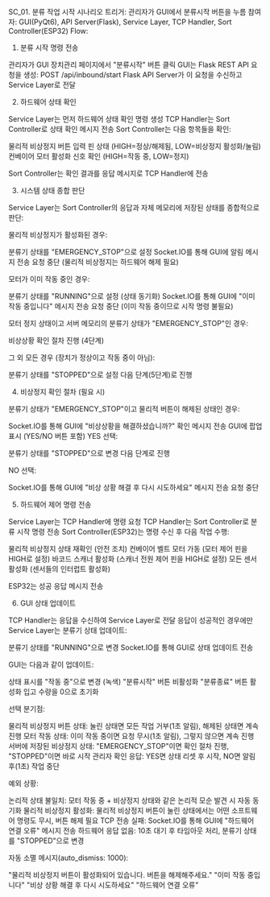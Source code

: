 SC_01. 분류 작업 시작 시나리오
트리거:
관리자가 GUI에서 분류시작 버튼을 누름
참여자:
GUI(PyQt6), API Server(Flask), Service Layer, TCP Handler, Sort Controller(ESP32)
Flow:
1. 분류 시작 명령 전송

관리자가 GUI 장치관리 페이지에서 "분류시작" 버튼 클릭
GUI는 Flask REST API 요청을 생성: POST /api/inbound/start
Flask API Server가 이 요청을 수신하고 Service Layer로 전달

2. 하드웨어 상태 확인

Service Layer는 먼저 하드웨어 상태 확인 명령 생성
TCP Handler는 Sort Controller로 상태 확인 메시지 전송
Sort Controller는 다음 항목들을 확인:

물리적 비상정지 버튼 입력 핀 상태 (HIGH=정상/해제됨, LOW=비상정지 활성화/눌림)
컨베이어 모터 활성화 신호 확인 (HIGH=작동 중, LOW=정지)


Sort Controller는 확인 결과를 응답 메시지로 TCP Handler에 전송

3. 시스템 상태 종합 판단

Service Layer는 Sort Controller의 응답과 자체 메모리에 저장된 상태를 종합적으로 판단:

물리적 비상정지가 활성화된 경우:

분류기 상태를 "EMERGENCY_STOP"으로 설정
Socket.IO를 통해 GUI에 알림 메시지 전송
요청 중단 (물리적 비상정지는 하드웨어 해제 필요)


모터가 이미 작동 중인 경우:

분류기 상태를 "RUNNING"으로 설정 (상태 동기화)
Socket.IO를 통해 GUI에 "이미 작동 중입니다" 메시지 전송
요청 중단 (이미 작동 중이므로 시작 명령 불필요)


모터 정지 상태이고 서버 메모리의 분류기 상태가 "EMERGENCY_STOP"인 경우:

비상상황 확인 절차 진행 (4단계)


그 외 모든 경우 (장치가 정상이고 작동 중이 아님):

분류기 상태를 "STOPPED"으로 설정
다음 단계(5단계)로 진행





4. 비상정지 확인 절차 (필요 시)

분류기 상태가 "EMERGENCY_STOP"이고 물리적 버튼이 해제된 상태인 경우:

Socket.IO를 통해 GUI에 "비상상황을 해결하셨습니까?" 확인 메시지 전송
GUI에 팝업 표시 (YES/NO 버튼 포함)
YES 선택:

분류기 상태를 "STOPPED"으로 변경
다음 단계로 진행


NO 선택:

Socket.IO를 통해 GUI에 "비상 상황 해결 후 다시 시도하세요" 메시지 전송
요청 중단





5. 하드웨어 제어 명령 전송

Service Layer는 TCP Handler에 명령 요청
TCP Handler는 Sort Controller로 분류 시작 명령 전송
Sort Controller(ESP32)는 명령 수신 후 다음 작업 수행:

물리적 비상정지 상태 재확인 (안전 조치)
컨베이어 벨트 모터 가동 (모터 제어 핀을 HIGH로 설정)
바코드 스캐너 활성화 (스캐너 전원 제어 핀을 HIGH로 설정)
모든 센서 활성화 (센서들의 인터럽트 활성화)


ESP32는 성공 응답 메시지 전송

6. GUI 상태 업데이트

TCP Handler는 응답을 수신하여 Service Layer로 전달
응답이 성공적인 경우에만 Service Layer는 분류기 상태 업데이트:

분류기 상태를 "RUNNING"으로 변경
Socket.IO를 통해 GUI로 상태 업데이트 전송


GUI는 다음과 같이 업데이트:

상태 표시를 "작동 중"으로 변경 (녹색)
"분류시작" 버튼 비활성화
"분류종료" 버튼 활성화
입고 수량을 0으로 초기화



선택 분기점:

물리적 비상정지 버튼 상태: 눌린 상태면 모든 작업 거부(1초 알림), 해제된 상태면 계속 진행
모터 작동 상태: 이미 작동 중이면 요청 무시(1초 알림), 그렇지 않으면 계속 진행
서버에 저장된 비상정지 상태: "EMERGENCY_STOP"이면 확인 절차 진행, "STOPPED"이면 바로 시작
관리자 확인 응답: YES면 상태 리셋 후 시작, NO면 알림 후(1초) 작업 중단

예외 상황:

논리적 상태 불일치: 모터 작동 중 + 비상정지 상태와 같은 논리적 모순 발견 시 자동 동기화
물리적 비상정지 활성화: 물리적 비상정지 버튼이 눌린 상태에서는 어떤 소프트웨어 명령도 무시, 버튼 해제 필요
TCP 전송 실패: Socket.IO를 통해 GUI에 "하드웨어 연결 오류" 메시지 전송
하드웨어 응답 없음: 10초 대기 후 타임아웃 처리, 분류기 상태를 "STOPPED"으로 변경

자동 소멸 메시지(auto_dismiss: 1000):

"물리적 비상정지 버튼이 활성화되어 있습니다. 버튼을 해제해주세요."
"이미 작동 중입니다"
"비상 상황 해결 후 다시 시도하세요"
"하드웨어 연결 오류"